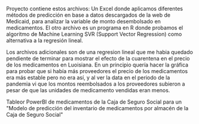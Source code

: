 Proyecto contiene estos archivos: 
Un Excel donde aplicamos diferentes métodos de predicción en base a datos descargados de la web de Medicaid, para analizar la variable de monto desembolsado en medicamentos. 
El otro archivo es un programa en R donde probamos el algoritmo de Machine Learning SVR (Support Vector Regression) como alternativa a la regresión lineal.

Los archivos adicionales son de una regresion lineal que me habia quedado pendiente de terminar para mostrar el efecto de la cuarentena en el precio de los medicamentos en Luoisiana. En un principio quería hacer la gráfica para probar que si había más proveedores el precio de los medicamentos era más estable pero no era así, y al ver la data en el periodo de la pandemia vi que los montos reembolsados a los proveedores subieron a pesar de que las unidades de medicamento vendidas eran menos.

Tableor PowerBI de medicamentos de la Caja de Seguro Social para un "Modelo de predicción del inventario de medicamentos por almacén de la Caja de Seguro Social"
